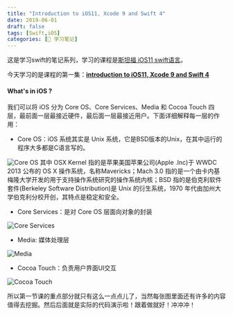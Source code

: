 ```yaml
---
title: "Introduction to iOS11, Xcode 9 and Swift 4"
date: 2019-06-01
draft: false
tags: [Swift,iOS]
categories: [📗 学习笔记]
---
```


这是学习swift的笔记系列，学习的课程是[斯坦福  iOS11 swift语言](https://www.bilibili.com/medialist/play/ml148451180)。

今天学习的是课程的第一集：[**introduction to iOS11, Xcode 9 and Swift 4**](https://www.bilibili.com/video/av16339375/?p=1)
<!-- more -->
#### What's in iOS ?

我们可以将 iOS 分为 Core OS、Core Services、Media 和 Cocoa Touch 四层，最前面一层最接近硬件，最后面一层最接近用户。下面详细解释每一层的作用：

+ Core OS：iOS 系统其实是 Unix 系统，它是BSD版本的Unix，在其中运行的程序大多都是C语言写的。

![Core OS](https://picbed.kimyang.cn/202109050806850.jpg)
其中 OSX Kernel 指的是苹果美国苹果公司(Apple .Inc)于 WWDC 2013 公布的 OS X 操作系统，名称Mavericks；Mach 3.0 指的是一个由卡内基梅隆大学开发的用于支持操作系统研究的操作系统内核；BSD 指的是伯克利软件套件(Berkeley Software Distribution)是 Unix 的衍生系统，1970 年代由加州大学伯克利分校开创，其特点是稳定和安全。

+ Core Services：是对 Core OS 层面向对象的封装

![Core Services](https://picbed.kimyang.cn/202109050806852.jpg)

+ Media: 媒体处理层

![Media](https://picbed.kimyang.cn/202109050806853.jpg)

+ Cocoa Touch：负责用户界面UI交互

![Cocoa Touch](https://picbed.kimyang.cn/202109050806854.jpg)

所以第一节课的重点部分就只有这么一点点儿了，当然每张图里面还有许多的内容值得去挖掘。然后后面就是实际的代码演示啦！跟着做就好！冲冲冲！
